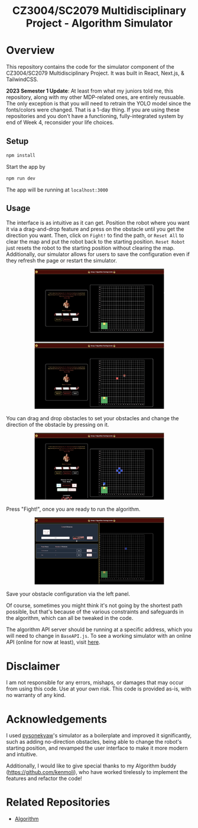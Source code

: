 <br />
<p align="center">
  <h1 align="center">
    CZ3004/SC2079 Multidisciplinary Project - Algorithm Simulator
  </h1>
</p>

# Overview

This repository contains the code for the simulator component of the CZ3004/SC2079 Multidisciplinary Project. It was built in React, Next.js, & TailwindCSS. 

**2023 Semester 1 Update**: At least from what my juniors told me, this repository, along with my other MDP-related ones, are entirely reusuable. The only exception is that you will need to retrain the YOLO model since the fonts/colors were changed. That is a 1-day thing. If you are using these repositories and you don't have a functioning, fully-integrated system by end of Week 4, reconsider your life choices.



## Setup

```bash
npm install
```

Start the app by

```bash
npm run dev
```

The app will be running at `localhost:3000`

## Usage

The interface is as intuitive as it can get. Position the robot where you want it via a drag-and-drop feature and press on the obstacle until you get the direction you want. Then, click on `Fight!` to find the path, or `Reset All` to clear the map and put the robot back to the starting position. `Reset Robot` just resets the robot to the starting position without clearing the map. Additionally, our simulator allows for users to save the configuration even if they refresh the page or restart the simulator.

<div style="text-align:center"><img src="/images/1.png" alt="Interface" width=350 ></div>

<div style="text-align:center"><img src="/images/2.png" alt="Interface" width=350 ></div>

You can drag and drop obstacles to set your obstacles and change the direction of the obstacle by pressing on it.

<div style="text-align:center"><img src="/images/3.png" alt="Interface" width=350 ></div>

Press "Fight!", once you are ready to run the algorithm.

<div style="text-align:center"><img src="/images/4.png" alt="Interface" width=350 ></div>

Save your obstacle configuration via the left panel.

Of course, sometimes you might think it's not going by the shortest path possible, but that's because of the various constraints and safeguards in the algorithm, which can all be tweaked in the code.

The algorithm API server should be running at a specific address, which you will need to change in `BaseAPI.js`. To see a working simulator with an online API (online for now at least), visit [here](https://mdp.pyesonekyaw.com/).

# Disclaimer

I am not responsible for any errors, mishaps, or damages that may occur from using this code. Use at your own risk. This code is provided as-is, with no warranty of any kind.

# Acknowledgements

I used [pysonekyaw](https://github.com/pyesonekyaw)'s simulator as a boilerplate and improved it significantly, such as adding no-direction obstacles, being able to change the robot's starting position, and revamped the user interface to make it more modern and intuitive.

Additionally, I would like to give special thanks to my Algorithm buddy (https://github.com/kenmoli), who have worked tirelessly to implement the features and refactor the code!

# Related Repositories
- [Algorithm](https://github.com/Awonnie/Algorithm-2.0)

